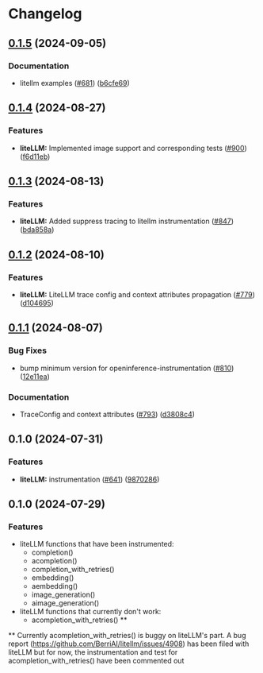 # Changelog

## [0.1.5](https://github.com/Arize-ai/openinference/compare/python-openinference-instrumentation-litellm-v0.1.4...python-openinference-instrumentation-litellm-v0.1.5) (2024-09-05)


### Documentation

* litellm examples ([#681](https://github.com/Arize-ai/openinference/issues/681)) ([b6cfe69](https://github.com/Arize-ai/openinference/commit/b6cfe6933d840b2344b5c132a9d471d239af1c9d))

## [0.1.4](https://github.com/Arize-ai/openinference/compare/python-openinference-instrumentation-litellm-v0.1.3...python-openinference-instrumentation-litellm-v0.1.4) (2024-08-27)


### Features

* **liteLLM:** Implemented image support and corresponding tests ([#900](https://github.com/Arize-ai/openinference/issues/900)) ([f6d11eb](https://github.com/Arize-ai/openinference/commit/f6d11eb602f37770fbdf7ab144c03980c7f90fb7))

## [0.1.3](https://github.com/Arize-ai/openinference/compare/python-openinference-instrumentation-litellm-v0.1.2...python-openinference-instrumentation-litellm-v0.1.3) (2024-08-13)


### Features

* **liteLLM:** Added suppress tracing to litellm instrumentation ([#847](https://github.com/Arize-ai/openinference/issues/847)) ([bda858a](https://github.com/Arize-ai/openinference/commit/bda858ad332a8f9539f9a9edb77d9ede22a08960))

## [0.1.2](https://github.com/Arize-ai/openinference/compare/python-openinference-instrumentation-litellm-v0.1.1...python-openinference-instrumentation-litellm-v0.1.2) (2024-08-10)


### Features

* **liteLLM:** LiteLLM trace config and context attributes propagation ([#779](https://github.com/Arize-ai/openinference/issues/779)) ([d104695](https://github.com/Arize-ai/openinference/commit/d104695cdcebea740f98b2e26a2a5bab1a09a55f))

## [0.1.1](https://github.com/Arize-ai/openinference/compare/python-openinference-instrumentation-litellm-v0.1.0...python-openinference-instrumentation-litellm-v0.1.1) (2024-08-07)


### Bug Fixes

* bump minimum version for openinference-instrumentation ([#810](https://github.com/Arize-ai/openinference/issues/810)) ([12e11ea](https://github.com/Arize-ai/openinference/commit/12e11ea405252ca35dc8d3f3a08ec5b83a08cea7))


### Documentation

* TraceConfig and context attributes ([#793](https://github.com/Arize-ai/openinference/issues/793)) ([d3808c4](https://github.com/Arize-ai/openinference/commit/d3808c4bea3f6a4c72d3a7ea09b54e78072be6fd))

## 0.1.0 (2024-07-31)


### Features

* **liteLLM:** instrumentation ([#641](https://github.com/Arize-ai/openinference/issues/641)) ([9870286](https://github.com/Arize-ai/openinference/commit/9870286e8ea757ca3afa2568bd286231fbaee577))

## 0.1.0 (2024-07-29)

### Features
* liteLLM functions that have been instrumented:
    - completion()
    - acompletion()
    - completion_with_retries()
    - embedding()
    - aembedding()
    - image_generation()
    - aimage_generation()
* liteLLM functions that currently don't work:
    - acompletion_with_retries() **

** Currently acompletion_with_retries() is buggy on liteLLM's part. A bug report (https://github.com/BerriAI/litellm/issues/4908) has been filed with liteLLM but for now, the instrumentation and test for acompletion_with_retries() have been commented out
